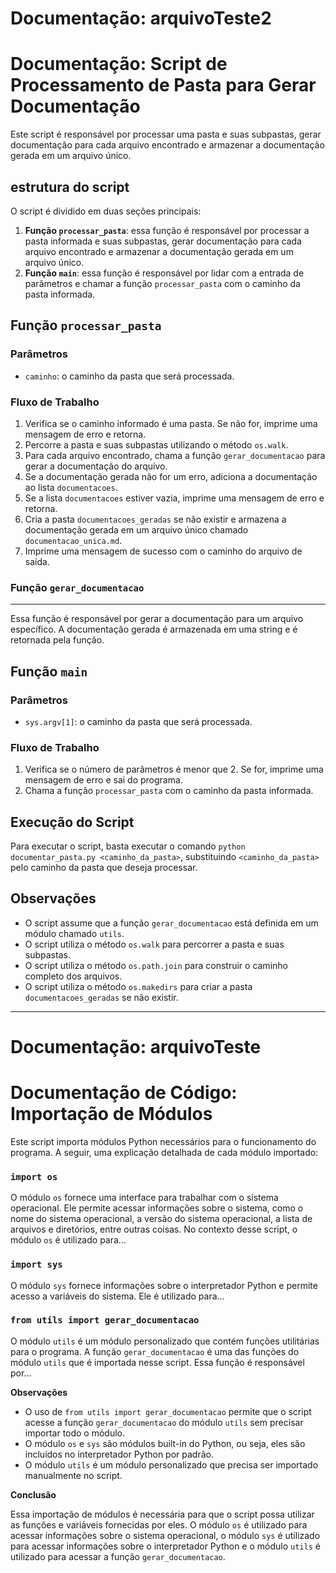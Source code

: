 # Documentação: arquivoTeste2

**Documentação: Script de Processamento de Pasta para Gerar Documentação**
==============================================================

Este script é responsável por processar uma pasta e suas subpastas, gerar documentação para cada arquivo encontrado e armazenar a documentação gerada em um arquivo único.

**estrutura do script**
--------------------

O script é dividido em duas seções principais:

1. **Função `processar_pasta`**: essa função é responsável por processar a pasta informada e suas subpastas, gerar documentação para cada arquivo encontrado e armazenar a documentação gerada em um arquivo único.
2. **Função `main`**: essa função é responsável por lidar com a entrada de parâmetros e chamar a função `processar_pasta` com o caminho da pasta informada.

**Função `processar_pasta`**
-------------------------

### Parâmetros

* `caminho`: o caminho da pasta que será processada.

### Fluxo de Trabalho

1. Verifica se o caminho informado é uma pasta. Se não for, imprime uma mensagem de erro e retorna.
2. Percorre a pasta e suas subpastas utilizando o método `os.walk`.
3. Para cada arquivo encontrado, chama a função `gerar_documentacao` para gerar a documentação do arquivo.
4. Se a documentação gerada não for um erro, adiciona a documentação ao lista `documentacoes`.
5. Se a lista `documentacoes` estiver vazia, imprime uma mensagem de erro e retorna.
6. Cria a pasta `documentacoes_geradas` se não existir e armazena a documentação gerada em um arquivo único chamado `documentacao_unica.md`.
7. Imprime uma mensagem de sucesso com o caminho do arquivo de saída.

### Função `gerar_documentacao`
-------------------------

Essa função é responsável por gerar a documentação para um arquivo específico. A documentação gerada é armazenada em uma string e é retornada pela função.

**Função `main`**
----------------

### Parâmetros

* `sys.argv[1]`: o caminho da pasta que será processada.

### Fluxo de Trabalho

1. Verifica se o número de parâmetros é menor que 2. Se for, imprime uma mensagem de erro e sai do programa.
2. Chama a função `processar_pasta` com o caminho da pasta informada.

**Execução do Script**
-------------------

Para executar o script, basta executar o comando `python documentar_pasta.py <caminho_da_pasta>`, substituindo `<caminho_da_pasta>` pelo caminho da pasta que deseja processar.

**Observações**
--------------

* O script assume que a função `gerar_documentacao` está definida em um módulo chamado `utils`.
* O script utiliza o método `os.walk` para percorrer a pasta e suas subpastas.
* O script utiliza o método `os.path.join` para construir o caminho completo dos arquivos.
* O script utiliza o método `os.makedirs` para criar a pasta `documentacoes_geradas` se não existir.

---

# Documentação: arquivoTeste

**Documentação de Código: Importação de Módulos**
======================================================

Este script importa módulos Python necessários para o funcionamento do programa. A seguir, uma explicação detalhada de cada módulo importado:

### `import os`

O módulo `os` fornece uma interface para trabalhar com o sistema operacional. Ele permite acessar informações sobre o sistema, como o nome do sistema operacional, a versão do sistema operacional, a lista de arquivos e diretórios, entre outras coisas. No contexto desse script, o módulo `os` é utilizado para...

### `import sys`

O módulo `sys` fornece informações sobre o interpretador Python e permite acesso a variáveis do sistema. Ele é utilizado para...

### `from utils import gerar_documentacao`

O módulo `utils` é um módulo personalizado que contém funções utilitárias para o programa. A função `gerar_documentacao` é uma das funções do módulo `utils` que é importada nesse script. Essa função é responsável por...

**Observações**

* O uso de `from utils import gerar_documentacao` permite que o script acesse a função `gerar_documentacao` do módulo `utils` sem precisar importar todo o módulo.
* O módulo `os` e `sys` são módulos built-in do Python, ou seja, eles são incluídos no interpretador Python por padrão.
* O módulo `utils` é um módulo personalizado que precisa ser importado manualmente no script.

**Conclusão**

Essa importação de módulos é necessária para que o script possa utilizar as funções e variáveis fornecidas por eles. O módulo `os` é utilizado para acessar informações sobre o sistema operacional, o módulo `sys` é utilizado para acessar informações sobre o interpretador Python e o módulo `utils` é utilizado para acessar a função `gerar_documentacao`.